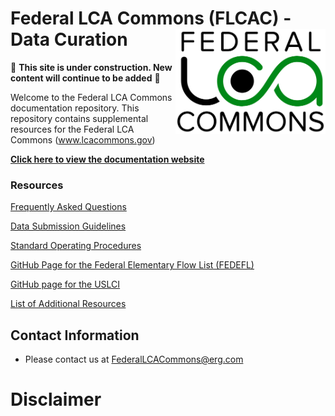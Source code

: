 # Federal LCA Commons (FLCAC) - Data Curation  <img src="img/lca_logo.png" align="right" width="240" />

🚧 **This site is under construction. New content will continue to be added** 🚧

Welcome to the Federal LCA Commons documentation repository.
This repository contains supplemental resources for the Federal LCA Commons (www.lcacommons.gov)

[**Click here to view the documentation website**]()

### Resources
[Frequently Asked Questions](docs/FAQ.md)

[Data Submission Guidelines]()

[Standard Operating Procedures]()

[GitHub Page for the Federal Elementary Flow List (FEDEFL)](https://github.com/USEPA/fedelemflowlist)

[GitHub page for the USLCI](https://github.com/FLCAC-admin/uslci-content)

[List of Additional Resources](docs/OtherResources.md)


## Contact Information
* Please contact us at FederalLCACommons@erg.com


# Disclaimer
